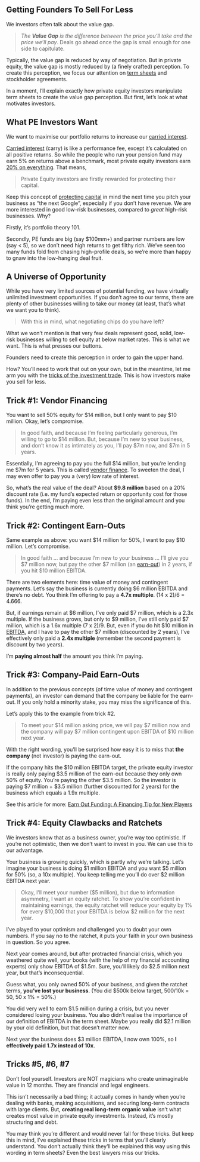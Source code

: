 <h2>Getting Founders To Sell For Less</h2><p>We investors often talk about the value gap.</p><blockquote><p><em>The <strong>Value Gap</strong> is the difference between the price you&#8217;ll take and the price we&#8217;ll pay</em>. Deals go ahead once the gap is small enough for one side to capitulate.</p></blockquote><p>Typically, the value gap is reduced by way of negotiation. But in private equity, the value gap is mostly reduced by (a finely crafted) perception. To create this perception, we focus our attention on <a href="http://www.theprivateequiteer.com/private-equity-term-sheet/">term sheets</a> and stockholder agreements.</p><p>In a moment, I&#8217;ll explain exactly how private equity investors manipulate term sheets to create the value gap perception. But first, let&#8217;s look at what motivates investors.</p><h2>What PE Investors Want</h2><p>We want to maximise our portfolio returns to increase our <span style="text-decoration: underline;">carried interest</span>.</p><p><a href="http://www.theprivateequiteer.com/private-equity-team-carry/">Carried interest</a> (carry) is like a performance fee, except it&#8217;s calculated on all positive returns. So while the people who run your pension fund may earn 5% on returns above a benchmark, most private equity investors earn <a href="http://www.theprivateequiteer.com/fee-structure-2-20/">20% on everything</a>. That means,</p><blockquote><p>Private Equity investors are firstly rewarded for protecting their capital.</p></blockquote><p>Keep this concept of <span style="text-decoration: underline;">protecting capital</span> in mind the next time you pitch your business as &#8220;the next Google&#8221;, especially if you don&#8217;t have revenue. We are more interested in good low-risk businesses, compared to <em>great</em> high-risk businesses. Why?</p><p>Firstly, it&#8217;s portfolio theory 101.</p><p>Secondly, PE funds are big (say $100mm+) and partner numbers are low (say &lt; 5), so we don&#8217;t need high returns to get filthy rich. We&#8217;ve seen too many funds fold from chasing high-profile deals, so we&#8217;re more than happy to gnaw into the low-hanging deal fruit.</p><h2>A Universe of Opportunity</h2><p>While you have very limited sources of potential funding, we have virtually unlimited investment opportunities. If you don&#8217;t agree to our terms, there are plenty of other businesses willing to take our money (at least, that&#8217;s what we want you to think).</p><blockquote><p>With this in mind, what negotiating chips do you have left?</p></blockquote><p>What we won&#8217;t mention is that very few deals represent good, solid, low-risk businesses willing to sell equity at below market rates. This is what we want. This is what presses our buttons.</p><p>Founders need to create this perception in order to gain the upper hand.</p><p>How? You&#8217;ll need to work that out on your own, but in the meantime, let me arm you with the <a href="http://www.theprivateequiteer.com/private-equity/">tricks of the investment trade</a>. This is how investors make you sell for less.</p><h2>Trick #1: Vendor Financing</h2><p>You want to sell 50% equity for $14 million, but I only want to pay $10 million. Okay, let&#8217;s compromise.</p><blockquote><p>In good faith, and because I&#8217;m feeling particularly generous, I&#8217;m willing to go to $14 million. But, because I&#8217;m new to your business, and don&#8217;t know it as intimately as you, I&#8217;ll pay $7m now, and $7m in 5 years.</p></blockquote><p>Essentially, I&#8217;m agreeing to pay you the full $14 million, but you&#8217;re lending me $7m for 5 years. This is called <a href="http://www.theprivateequiteer.com/vendor-finance-private-equity/">vendor finance</a>. To sweeten the deal, I may even offer to pay you a (very) low rate of interest.</p><p>So, what&#8217;s the real value of the deal? About <strong>$9.8 million</strong> based on a 20% discount rate (i.e. my fund&#8217;s expected return or opportunity cost for those funds). In the end, I&#8217;m paying even less than the original amount and you think you&#8217;re getting much more.</p><h2>Trick #2: Contingent Earn-Outs</h2><p>Same example as above: you want $14 million for 50%, I want to pay $10 million. Let&#8217;s compromise.</p><blockquote><p>In good faith &#8230; and because I&#8217;m new to your business &#8230; I&#8217;ll give you $7 million now, but pay the other $7 million (an <a href="http://www.theprivateequiteer.com/earn-out/">earn-out</a>) in 2 years, if you hit $10 million EBITDA.</p></blockquote><p>There are two elements here: time value of money and contingent payments. Let&#8217;s say the business is currently doing $6 million EBITDA and there&#8217;s no debt. You think I&#8217;m offering to pay a <strong>4.7x multiple</strong>. (14 x 2)/6 = 4.666.</p><p>But, if earnings remain at $6 million, I&#8217;ve only paid $7 million, which is a 2.3x multiple. If the business grows, but only to $9 million, I&#8217;ve still only paid $7 million, which is a 1.6x multiple (7 x 2)/9. But, even if you do hit $10 million in <a href="http://www.theprivateequiteer.com/ebitda-vs-ebit/">EBITDA</a>, and I have to pay the other $7 million (discounted by 2 years), I&#8217;ve effectively only paid a <strong>2.4x multiple </strong>(remember the second payment is discount by two years).</p><p>I&#8217;m <strong>paying almost half</strong> the amount you think I&#8217;m paying.</p><h2>Trick #3: Company-Paid Earn-Outs</h2><p>In addition to the previous concepts (of time value of money and contingent payments), an investor can demand that the company be liable for the earn-out. If you only hold a minority stake, you may miss the significance of this.</p><p>Let&#8217;s apply this to the example from trick #2.</p><blockquote><p>To meet your $14 million asking price, we will pay $7 million now and the company will pay $7 million contingent upon EBITDA of $10 million next year.</p></blockquote><p>With the right wording, you&#8217;ll be surprised how easy it is to miss that <strong>the company</strong> (not investor) is paying the earn-out.</p><p>If the company hits the $10 million EBITDA target, the private equity investor is really only paying $3.5 million of the earn-out because they only own 50% of equity. You&#8217;re paying the other $3.5 million. So the investor is paying $7 million + $3.5 million (further discounted for 2 years) for the business which equals a 1.9x multiple.</p><p>See this article for more: <a href="http://www.theprivateequiteer.com/funding-earn-out/">Earn Out Funding: A Financing Tip for New Players</a></p><h2>Trick #4: Equity Clawbacks and Ratchets</h2><p>We investors know that as a business owner, you&#8217;re way too optimistic. If you&#8217;re not optimistic, then we don&#8217;t want to invest in you. We can use this to our advantage.</p><p>Your business is growing quickly, which is partly why we&#8217;re talking. Let&#8217;s imagine your business is doing $1 million EBITDA and you want $5 million for 50% (so, a 10x multiple). You keep telling me you&#8217;ll do over $2 million EBITDA next year.</p><blockquote><p>Okay, I&#8217;ll meet your number ($5 million), but due to information asymmetry, I want an equity ratchet. To show you&#8217;re confident in maintaining earnings, the equity ratchet will reduce your equity by 1% for every $10,000 that your EBITDA is below $2 million for the next year.</p></blockquote><p>I&#8217;ve played to your optimism and challenged you to doubt your own numbers. If you say no to the ratchet, it puts your faith in your own business in question. So you agree.</p><p>Next year comes around, but after protracted financial crisis, which you weathered quite well, your books (with the help of my financial accounting experts) only show EBITDA of $1.5m. Sure, you&#8217;ll likely do $2.5 million next year, but that&#8217;s inconsequential.</p><p>Guess what, you only owned 50% of your business, and given the ratchet terms, <strong>you&#8217;ve lost your business</strong>. (You did $500k below target, 500/10k = 50, 50 x 1% = 50%.)</p><p>You did very well to earn $1.5 million during a crisis, but you never considered losing your business. You also didn&#8217;t realise the importance of our definition of EBITDA in the term sheet. Maybe you really did $2.1 million by your old definition, but that doesn&#8217;t matter now.</p><p>Next year the business does $3 million EBITDA, I now own 100%, so <strong>I effectively paid 1.7x instead of 10x</strong>.</p><h2>Tricks #5, #6, #7</h2><p>Don&#8217;t fool yourself. Investors are NOT magicians who create unimaginable value in 12 months. They are financial and legal engineers.</p><p>This isn&#8217;t necessarily a bad thing; it actually comes in handy when you&#8217;re dealing with banks, making acquisitions, and securing long-term contracts with large clients. But, <strong>creating real long-term organic value</strong> isn&#8217;t what creates most value in private equity investments. Instead, it&#8217;s mostly structuring and debt.</p><p>You may think you&#8217;re different and would never fall for these tricks. But keep this in mind, I&#8217;ve explained these tricks in terms that you&#8217;ll clearly understand. You don&#8217;t actually think they&#8217;ll be explained this way using this wording in term sheets? Even the best lawyers miss our tricks.</p>
